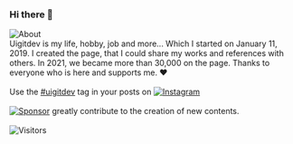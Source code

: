 ### Hi there 👋

![About](https://img.shields.io/badge/About-uigitdev-grightgreen)</br>
Uigitdev is my life, hobby, job and more... Which I started on January 11, 2019. I created the page, that I could share my works and references with others. In 2021, we became more than 30,000 on the page. Thanks to everyone who is here and supports me. ❤️
<br/><br/>
Use the <a name="tag" href="https://www.instagram.com/explore/tags/uigitdev/">#uigitdev</a> tag in your posts on [![Instagram](https://img.shields.io/badge/Instagram-black?logo=Instagram&logoColor=grightgreen&labelColor=black)](https://www.instagram.com/uigitdev/)
<br/><br/>
[![Sponsor](https://img.shields.io/badge/Sponsor-CodersRank-blue)](https://codersrank.io/) greatly contribute to the creation of new contents.
<br/><br/>
![Visitors](https://visitor-badge.glitch.me/badge?page_id=uigitdev) 
